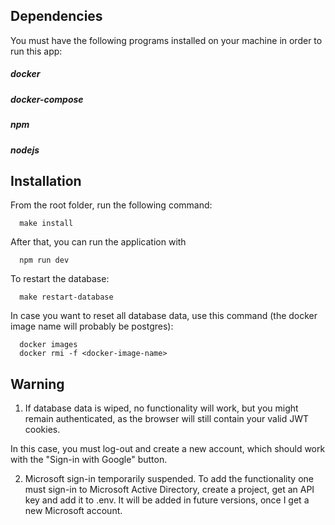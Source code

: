 ## Dependencies

You must have the following programs installed on your machine in order to run this app:

##### docker
##### docker-compose
##### npm
##### nodejs

## Installation

From the root folder, run the following command:

```
  make install
```

After that, you can run the application with

```
  npm run dev
```

To restart the database:

```
  make restart-database
```
In case you want to reset all database data, use this command (the docker image name will probably be postgres):
```
  docker images
  docker rmi -f <docker-image-name>
```
## Warning

1. If database data is wiped, no functionality will work, but you might remain authenticated, as the browser will still contain your valid JWT cookies.

In this case, you must log-out and create a new account, which should work with the "Sign-in with Google" button.

2. Microsoft sign-in temporarily suspended. To add the functionality one must sign-in to Microsoft Active Directory, create a project, get an API key and add it to .env. It will be added in future versions, once I get a new Microsoft account.